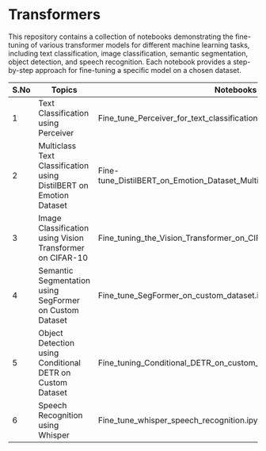 # Transformers

This repository contains a collection of notebooks demonstrating the fine-tuning of various transformer models for different machine learning tasks, including text classification, image classification, semantic segmentation, object detection, and speech recognition. Each notebook provides a step-by-step approach for fine-tuning a specific model on a chosen dataset.

| S.No | Topics                                                     | Notebooks                                              | Link                                                                                               |
|------|------------------------------------------------------------|--------------------------------------------------------|----------------------------------------------------------------------------------------------------|
| 1    | Text Classification using Perceiver                        | Fine_tune_Perceiver_for_text_classification.ipynb      | [![Open in Colab](https://colab.research.google.com/assets/colab-badge.svg)](https://colab.research.google.com/Anthonyvijay10/AI-Training/blob/main/Transformers/Fine_tune_Perceiver_for_text_classification.ipynb)                   |
| 2    | Multiclass Text Classification using DistilBERT on Emotion Dataset | Fine-tune_DistilBERT_on_Emotion_Dataset_Multiclass_Text_Classification.ipynb | [![Open in Colab](https://colab.research.google.com/assets/colab-badge.svg)](https://colab.research.google.com/Anthonyvijay10/AI-Training/blob/main/Transformers/Fine-tune_DistilBERT_on_Emotion_Dataset_Multiclass_Text_Classification%20.ipynb) |
| 3    | Image Classification using Vision Transformer on CIFAR-10  | Fine_tuning_the_Vision_Transformer_on_CIFAR_10.ipynb   | [![Open in Colab](https://colab.research.google.com/assets/colab-badge.svg)](https://colab.research.google.com/your_third_notebook_link) |
| 4    | Semantic Segmentation using SegFormer on Custom Dataset    | Fine_tune_SegFormer_on_custom_dataset.ipynb            | [![Open in Colab](https://colab.research.google.com/assets/colab-badge.svg)](https://colab.research.google.com/your_fourth_notebook_link) |
| 5    | Object Detection using Conditional DETR on Custom Dataset  | Fine_tuning_Conditional_DETR_on_custom_dataset.ipynb   | [![Open in Colab](https://colab.research.google.com/assets/colab-badge.svg)](https://colab.research.google.com/your_fifth_notebook_link) |
| 6    | Speech Recognition using Whisper                           | Fine_tune_whisper_speech_recognition.ipynb             | [![Open in Colab](https://colab.research.google.com/assets/colab-badge.svg)](https://colab.research.google.com/your_sixth_notebook_link) |
